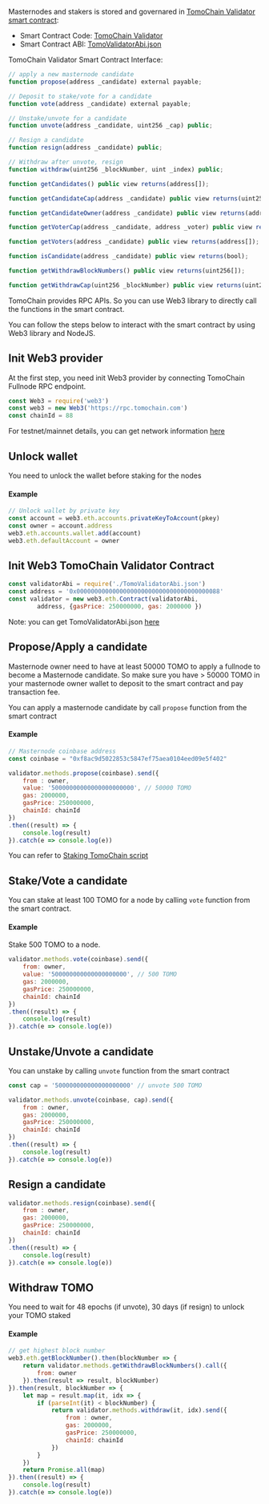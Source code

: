 Masternodes and stakers is stored and governared in [TomoChain Validator smart contract](https://scan.tomochain.com/address/0x0000000000000000000000000000000000000088):

- Smart Contract Code: [TomoChain Validator](https://github.com/tomochain/tomomaster/blob/master/contracts/TomoValidator.sol)
- Smart Contract ABI: [TomoValidatorAbi.json](https://raw.githubusercontent.com/tomochain/tomomaster/master/abis/TomoValidatorAbi.json)

TomoChain Validator Smart Contract Interface:
```javascript
// apply a new masternode candidate
function propose(address _candidate) external payable;

// Deposit to stake/vote for a candidate
function vote(address _candidate) external payable;

// Unstake/unvote for a candidate
function unvote(address _candidate, uint256 _cap) public;

// Resign a candidate
function resign(address _candidate) public;

// Withdraw after unvote, resign
function withdraw(uint256 _blockNumber, uint _index) public;

function getCandidates() public view returns(address[]);

function getCandidateCap(address _candidate) public view returns(uint256);

function getCandidateOwner(address _candidate) public view returns(address);

function getVoterCap(address _candidate, address _voter) public view returns(uint256);

function getVoters(address _candidate) public view returns(address[]);

function isCandidate(address _candidate) public view returns(bool);

function getWithdrawBlockNumbers() public view returns(uint256[]);

function getWithdrawCap(uint256 _blockNumber) public view returns(uint256);

```

TomoChain provides RPC APIs. So you can use Web3 library to directly call the functions in the smart contract.

You can follow the steps below to interact with the smart contract by using Web3 library and NodeJS.

## Init Web3 provider
At the first step, you need init Web3 provider by connecting TomoChain Fullnode RPC endpoint.

```javascript
const Web3 = require('web3')
const web3 = new Web3('https://rpc.tomochain.com')
const chainId = 88
```

For testnet/mainnet details, you can get network information [here](https://docs.tomochain.com/general/networks/)
## Unlock wallet
You need to unlock the wallet before staking for the nodes
#### Example
```javascript
// Unlock wallet by private key
const account = web3.eth.accounts.privateKeyToAccount(pkey)
const owner = account.address
web3.eth.accounts.wallet.add(account)
web3.eth.defaultAccount = owner
```

## Init Web3 TomoChain Validator Contract

```javascript
const validatorAbi = require('./TomoValidatorAbi.json')
const address = '0x0000000000000000000000000000000000000088'
const validator = new web3.eth.Contract(validatorAbi,
        address, {gasPrice: 250000000, gas: 2000000 })
```

Note: you can get TomoValidatorAbi.json [here](https://raw.githubusercontent.com/tomochain/tomomaster/master/abis/TomoValidatorAbi.json)

## Propose/Apply a candidate
Masternode owner need to have at least 50000 TOMO to apply a fullnode to become a Masternode candidate. So make sure you have > 50000 TOMO in your masternode owner wallet to deposit to the smart contract and pay transaction fee.

You can apply a masternode candidate by call `propose` function from the smart contract

#### Example
```javascript
// Masternode coinbase address
const coinbase = "0xf8ac9d5022853c5847ef75aea0104eed09e5f402"

validator.methods.propose(coinbase).send({
    from : owner,
    value: '50000000000000000000000', // 50000 TOMO
    gas: 2000000,
    gasPrice: 250000000,
    chainId: chainId
})
.then((result) => {
    console.log(result)
}).catch(e => console.log(e))
```

You can refer to [Staking TomoChain script](https://gist.github.com/thanhson1085/7a6471ea0d6c0d6321a0454789d6266c)
## Stake/Vote a candidate
You can stake at least 100 TOMO for a node by calling `vote` function from the smart contract.

#### Example
Stake 500 TOMO to a node.
```javascript
validator.methods.vote(coinbase).send({
    from: owner,
    value: '500000000000000000000', // 500 TOMO
    gas: 2000000,
    gasPrice: 250000000,
    chainId: chainId
})
.then((result) => {
    console.log(result)
}).catch(e => console.log(e))
```

## Unstake/Unvote a candidate
You can unstake by calling `unvote` function from the smart contract

```javascript
const cap = '500000000000000000000' // unvote 500 TOMO

validator.methods.unvote(coinbase, cap).send({
    from : owner,
    gas: 2000000,
    gasPrice: 250000000,
    chainId: chainId
})
.then((result) => {
    console.log(result)
}).catch(e => console.log(e))
```

## Resign a candidate

```javascript
validator.methods.resign(coinbase).send({
    from : owner,
    gas: 2000000,
    gasPrice: 250000000,
    chainId: chainId
})
.then((result) => {
    console.log(result)
}).catch(e => console.log(e))
```

## Withdraw TOMO
You need to wait for 48 epochs (if unvote), 30 days (if resign) to unlock your TOMO staked

#### Example
```javascript
// get highest block number
web3.eth.getBlockNumber().then(blockNumber => {
    return validator.methods.getWithdrawBlockNumbers().call({
        from: owner
    }).then(result => result, blockNumber)
}).then(result, blockNumber => {
    let map = result.map(it, idx => {
        if (parseInt(it) < blockNumber) {
            return validator.methods.withdraw(it, idx).send({
                from : owner,
                gas: 2000000,
                gasPrice: 250000000,
                chainId: chainId
            })
        }
    })
    return Promise.all(map)
}).then((result) => {
    console.log(result)
}).catch(e => console.log(e))
```

